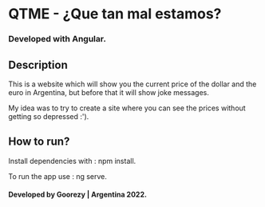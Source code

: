 # QTME - ¿Que tan mal estamos?

### Developed with Angular.

## Description

This is a website which will show you the current price of the dollar and the euro in Argentina,
but before that it will show joke messages.

My idea was to try to create a site where you can see the prices without getting so depressed :').

## How to run?

Install dependencies with : npm install.

To run the app use : ng serve.

#### Developed by Goorezy | Argentina 2022.
